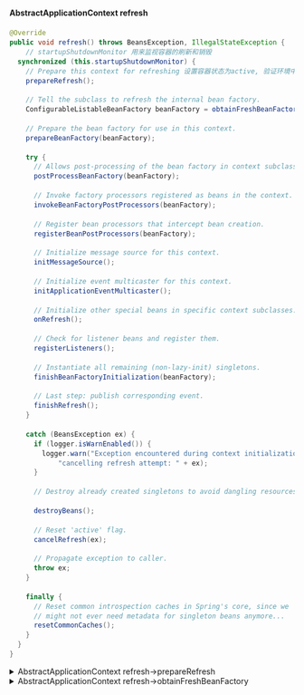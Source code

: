 #### AbstractApplicationContext refresh
```java
@Override
public void refresh() throws BeansException, IllegalStateException {
	// startupShutdownMonitor 用来监视容器的刷新和销毁
  synchronized (this.startupShutdownMonitor) {
    // Prepare this context for refreshing 设置容器状态为active, 验证环境中必须的属性
    prepareRefresh();

    // Tell the subclass to refresh the internal bean factory.
    ConfigurableListableBeanFactory beanFactory = obtainFreshBeanFactory();

    // Prepare the bean factory for use in this context.
    prepareBeanFactory(beanFactory);

    try {
      // Allows post-processing of the bean factory in context subclasses.
      postProcessBeanFactory(beanFactory);

      // Invoke factory processors registered as beans in the context.
      invokeBeanFactoryPostProcessors(beanFactory);

      // Register bean processors that intercept bean creation.
      registerBeanPostProcessors(beanFactory);

      // Initialize message source for this context.
      initMessageSource();

      // Initialize event multicaster for this context.
      initApplicationEventMulticaster();

      // Initialize other special beans in specific context subclasses.
      onRefresh();

      // Check for listener beans and register them.
      registerListeners();

      // Instantiate all remaining (non-lazy-init) singletons.
      finishBeanFactoryInitialization(beanFactory);

      // Last step: publish corresponding event.
      finishRefresh();
    }

    catch (BeansException ex) {
      if (logger.isWarnEnabled()) {
        logger.warn("Exception encountered during context initialization - " +
            "cancelling refresh attempt: " + ex);
      }

      // Destroy already created singletons to avoid dangling resources.
			
      destroyBeans();

      // Reset 'active' flag.
      cancelRefresh(ex);

      // Propagate exception to caller.
      throw ex;
    }

    finally {
      // Reset common introspection caches in Spring's core, since we
      // might not ever need metadata for singleton beans anymore...
      resetCommonCaches();
    }
  }
}
```
<details>    
<summary>AbstractApplicationContext refresh->prepareRefresh</summary>
	
#### AbstractApplicationContext prepareRefresh
```java
protected void prepareRefresh() {
  this.startupDate = System.currentTimeMillis();
	/**
		为什么需要active和closed两个变量来控制开关？
		如果只有一个变量，只能表达简单的是否关系，不能表达开始关闭和关闭完成2个概念
		两个变量体现了关闭有一个过程，closed等于true的时候上下文并没有完全关闭，只代表开始关闭，
		只有当active为false的时候才说明上下文关闭了
	*/
  this.closed.set(false);
  this.active.set(true);

  if (logger.isDebugEnabled()) {
    if (logger.isTraceEnabled()) {
      logger.trace("Refreshing " + this);
    }
    else {
      logger.debug("Refreshing " + getDisplayName());
    }
  }

  // Initialize any placeholder property sources in the context environment
  initPropertySources(); // 子类去实现

  // Validate that all properties marked as required are resolvable
  // see ConfigurablePropertyResolver#setRequiredProperties
  // 验证环境中必须的属性是否存在
  getEnvironment().validateRequiredProperties();

  // Allow for the collection of early ApplicationEvents,
  // to be published once the multicaster is available...
  this.earlyApplicationEvents = new LinkedHashSet<>();
}
 ```

<details>    
<summary>getEnvironment().validateRequiredProperties()</summary>
环境类有属性解析的功能，通过组合属性解析器 AbstractPropertyResolver 实现的
属性解析器是在AbstractRefreshableConfigApplicationContext.setConfigLocations中完成的实例化  

#### AbstractEnvironment
```java
public void validateRequiredProperties() throws MissingRequiredPropertiesException {
  this.propertyResolver.validateRequiredProperties();
}
```

#### AbstractPropertyResolver
```java
public void validateRequiredProperties() {
  MissingRequiredPropertiesException ex = new MissingRequiredPropertiesException();
  for (String key : this.requiredProperties) {
    if (this.getProperty(key) == null) {
      ex.addMissingRequiredProperty(key);
    }
  }
  if (!ex.getMissingRequiredProperties().isEmpty()) {
    throw ex;
  }
}
```
</details>
</details>

<details>    
<summary>AbstractApplicationContext refresh->obtainFreshBeanFactory</summary>
	
#### AbstractApplicationContext refresh->obtainFreshBeanFactory
```java
protected ConfigurableListableBeanFactory obtainFreshBeanFactory() {
  refreshBeanFactory();
  return getBeanFactory();
}
```

<details>    
<summary>AbstractApplicationContext refreshBeanFactory</summary>
	
##### AbstractRefreshableApplicationContext.refreshBeanFactory
AbstractApplicationContext refresh->obtainFreshBeanFactory >> AbstractRefreshableApplicationContext.refreshBeanFactory
```java
protected final void refreshBeanFactory() throws BeansException {
  if (hasBeanFactory()) {
    destroyBeans();
    closeBeanFactory();
  }
  try {
    DefaultListableBeanFactory beanFactory = createBeanFactory();
    beanFactory.setSerializationId(getId());
    customizeBeanFactory(beanFactory);
    loadBeanDefinitions(beanFactory);
    synchronized (this.beanFactoryMonitor) {
      this.beanFactory = beanFactory;
    }
  }
  catch (IOException ex) {
    throw new ApplicationContextException("I/O error parsing bean definition source for " + getDisplayName(), ex);
  }
}

protected final boolean hasBeanFactory() {
  synchronized (this.beanFactoryMonitor) {
    return (this.beanFactory != null);
  }
}

// 这里新建一个DefaultListableBeanFactory, 
// AbstractApplicationContext refresh->obtainFreshBeanFactory >> AbstractRefreshableApplicationContext.refreshBeanFactory->createBeanFactory
protected DefaultListableBeanFactory createBeanFactory() {
  return new DefaultListableBeanFactory(getInternalParentBeanFactory());
}
```
<details>    
<summary>DefaultListableBeanFactory 初始化</summary>
	
#### DefaultListableBeanFactory 初始化
![DefaultListableBeanFactory](https://github.com/c159cc/spring_read/blob/master/images/DefaultListableBeanFactory.png)
```java
DefaultListableBeanFactory 静态代码
static {
  try {
    javaxInjectProviderClass =
        ClassUtils.forName("javax.inject.Provider", DefaultListableBeanFactory.class.getClassLoader());
  } catch (ClassNotFoundException ex) {
    // JSR-330 API not available - Provider interface simply not supported then.
    javaxInjectProviderClass = null;
  }
}

private static final Map<String, Reference<DefaultListableBeanFactory>> serializableFactories = new ConcurrentHashMap<>(8);
```

AbstractApplicationContext.getInternalParentBeanFactory 返回null
```java
protected BeanFactory getInternalParentBeanFactory() {
  return (getParent() instanceof ConfigurableApplicationContext ?
      ((ConfigurableApplicationContext) getParent()).getBeanFactory() : getParent());
}
```

DefaultListableBeanFactory 
```java
public DefaultListableBeanFactory(@Nullable BeanFactory parentBeanFactory) {
	super(parentBeanFactory);
}
```

AbstractAutowireCapableBeanFactory
```java
public AbstractAutowireCapableBeanFactory(@Nullable BeanFactory parentBeanFactory) {
  this();
  setParentBeanFactory(parentBeanFactory);
}
public AbstractAutowireCapableBeanFactory() {
  super();
  ignoreDependencyInterface(BeanNameAware.class);
  ignoreDependencyInterface(BeanFactoryAware.class);
  ignoreDependencyInterface(BeanClassLoaderAware.class);
}
```

SimpleAliasRegistry
```java
protected final Log logger = LogFactory.getLog(getClass());

// 候选名字
private final Map<String, String> aliasMap = new ConcurrentHashMap<>(16);
```

DefaultSingletonBeanRegistry
```java
// 缓存单例
private final Map<String, Object> singletonObjects = new ConcurrentHashMap<>(256);
// 缓存factories
private final Map<String, ObjectFactory<?>> singletonFactories = new HashMap<>(16);
// 缓存早期单例
private final Map<String, Object> earlySingletonObjects = new HashMap<>(16);
// 保存了单例的注册顺序
private final Set<String> registeredSingletons = new LinkedHashSet<>(256);
// 正在创建的单例
private final Set<String> singletonsCurrentlyInCreation = Collections.newSetFromMap(new ConcurrentHashMap<>(16));
// 不需要创建检查的单例
private final Set<String> inCreationCheckExclusions = Collections.newSetFromMap(new ConcurrentHashMap<>(16));
// 是否正在销毁bean
private boolean singletonsCurrentlyInDestruction = false;
// 映射diposablebean
private final Map<String, Object> disposableBeans = new LinkedHashMap<>();
// 组合关系一个bean包含了多少其它bean
private final Map<String, Set<String>> containedBeanMap = new ConcurrentHashMap<>(16);
// dependent映射
private final Map<String, Set<String>> dependentBeanMap = new ConcurrentHashMap<>(64);
// bean到dependency的映射
private final Map<String, Set<String>> dependenciesForBeanMap = new ConcurrentHashMap<>(64);
```


FactoryBeanRegistrySupport
```java
// 缓存FactoryBean创建的实例
private final Map<String, Object> factoryBeanObjectCache = new ConcurrentHashMap<>(16);
```

AbstractBeanFactory
```java
public AbstractBeanFactory() {
}

@Nullable
private ClassLoader beanClassLoader = ClassUtils.getDefaultClassLoader();

// 是否缓存beanMetaData
private boolean cacheBeanMetadata = true;

// 会应用到该工厂的所有bean
private final Set<PropertyEditorRegistrar> propertyEditorRegistrars = new LinkedHashSet<>(4);
private final Map<Class<?>, Class<? extends PropertyEditor>> customEditors = new HashMap<>(4);

// 注解属性值相关
private final List<StringValueResolver> embeddedValueResolvers = new CopyOnWriteArrayList<>();

// 后置处理器
private final List<BeanPostProcessor> beanPostProcessors = new CopyOnWriteArrayList<>();

// scope 缓存
private final Map<String, Scope> scopes = new LinkedHashMap<>(8);

// RootBeanDefinition映射
private final Map<String, RootBeanDefinition> mergedBeanDefinitions = new ConcurrentHashMap<>(256);

// 
private final Set<String> alreadyCreated = Collections.newSetFromMap(new ConcurrentHashMap<>(256));

// 正在创建的bean
private final ThreadLocal<Object> prototypesCurrentlyInCreation = new NamedThreadLocal<>("Prototype beans currently in creation");
```


AbstractAutowireCapableBeanFactory
```java
// cglib代理策略
private InstantiationStrategy instantiationStrategy = new CglibSubclassingInstantiationStrategy();

// 处理参数名称
private ParameterNameDiscoverer parameterNameDiscoverer = new DefaultParameterNameDiscoverer();
// 是否允许循环引用
private boolean allowCircularReferences = true;
// 插入rawbean 避免循环引用
private boolean allowRawInjectionDespiteWrapping = false;
// 类型检查和自动导入的时候忽略的类型
private final Set<Class<?>> ignoredDependencyTypes = new HashSet<>();
// 类型检查和自动导入的时候忽略的接口
private final Set<Class<?>> ignoredDependencyInterfaces = new HashSet<>();
// 当前正在创建的bean
private final NamedThreadLocal<String> currentlyCreatedBean = new NamedThreadLocal<>("Currently created bean");
// 尚未创建好的factorybean实例
private final ConcurrentMap<String, BeanWrapper> factoryBeanInstanceCache = new ConcurrentHashMap<>();
// 缓存工厂类的候选工厂方法
private final ConcurrentMap<Class<?>, Method[]> factoryMethodCandidateCache = new ConcurrentHashMap<>();
// 类对应的PropertyDescriptor
private final ConcurrentMap<Class<?>, PropertyDescriptor[]> filteredPropertyDescriptorsCache = new ConcurrentHashMap<>();
```
[这里](#AbstractAutowireCapableBeanFactory.setParentBeanFactory)

![CglibSubclassingInstantiationStrategy](https://github.com/c159cc/spring_read/blob/master/images/CglibSubclassingInstantiationStrategy.png)
SimpleInstantiationStrategy
```java
private static final ThreadLocal<Method> currentlyInvokedFactoryMethod = new ThreadLocal<>();
```

![DefaultParameterNameDiscoverer](https://github.com/c159cc/spring_read/blob/master/images/DefaultParameterNameDiscoverer.png)
PrioritizedParameterNameDiscoverer
```java
private final List<ParameterNameDiscoverer> parameterNameDiscoverers = new LinkedList<>();
```

DefaultParameterNameDiscoverer
```java
public DefaultParameterNameDiscoverer() {
  if (!GraalDetector.inImageCode()) {
    if (KotlinDetector.isKotlinReflectPresent()) {
      addDiscoverer(new KotlinReflectionParameterNameDiscoverer());
    }
    addDiscoverer(new StandardReflectionParameterNameDiscoverer());
    addDiscoverer(new LocalVariableTableParameterNameDiscoverer());
  }
}
```
LocalVariableTableParameterNameDiscoverer
```java
private static final Log logger = LogFactory.getLog(LocalVariableTableParameterNameDiscoverer.class);
// 没有调试信息的class
private static final Map<Member, String[]> NO_DEBUG_INFO_MAP = Collections.emptyMap();
// 使用map作为值（分组管理），让key更小
private final Map<Class<?>, Map<Member, String[]>> parameterNamesCache = new ConcurrentHashMap<>(32);
```
</details> 


#### AbstractAutowireCapableBeanFactory.setParentBeanFactory
AbstractBeanFactory
```java
public void setParentBeanFactory(@Nullable BeanFactory parentBeanFactory) {
  if (this.parentBeanFactory != null && this.parentBeanFactory != parentBeanFactory) {
    throw new IllegalStateException("Already associated with parent BeanFactory: " + this.parentBeanFactory);
  }
  this.parentBeanFactory = parentBeanFactory;
}
```

DefaultListableBeanFactory
```java
// 是否允许同名的bean覆盖
private boolean allowBeanDefinitionOverriding = true;
// 是否允许急切加载，忽略lazy-init
private boolean allowEagerClassLoading = true;
// 检查是否为Autowire candidate
private AutowireCandidateResolver autowireCandidateResolver = new SimpleAutowireCandidateResolver();
// 可自动导入值
private final Map<Class<?>, Object> resolvableDependencies = new ConcurrentHashMap<>(16);
// bean定义的缓存
private final Map<String, BeanDefinition> beanDefinitionMap = new ConcurrentHashMap<>(256);
// 所有类型到名字的映射
private final Map<Class<?>, String[]> allBeanNamesByType = new ConcurrentHashMap<>(64);
// 单例到名字的映射
private final Map<Class<?>, String[]> singletonBeanNamesByType = new ConcurrentHashMap<>(64);
// bean定义顺序
private volatile List<String> beanDefinitionNames = new ArrayList<>(256);
// 手动注册的bean名字
private volatile Set<String> manualSingletonNames = new LinkedHashSet<>(16);
// 缓存metadata
private volatile boolean configurationFrozen = false;
```



#### AbstractRefreshableApplicationContext customizeBeanFactory
```java
protected void customizeBeanFactory(DefaultListableBeanFactory beanFactory) {
	if (this.allowBeanDefinitionOverriding != null) {
		beanFactory.setAllowBeanDefinitionOverriding(this.allowBeanDefinitionOverriding);
	}
	if (this.allowCircularReferences != null) {
		beanFactory.setAllowCircularReferences(this.allowCircularReferences);
	}
}
```
#### AbstractRefreshableApplicationContext loadBeanDefinitions
```java
@Override
protected void loadBeanDefinitions(DefaultListableBeanFactory beanFactory) throws BeansException, IOException {
	// Create a new XmlBeanDefinitionReader for the given BeanFactory.
	XmlBeanDefinitionReader beanDefinitionReader = new XmlBeanDefinitionReader(beanFactory);

	// Configure the bean definition reader with this context's
	// resource loading environment.
	beanDefinitionReader.setEnvironment(this.getEnvironment());
	beanDefinitionReader.setResourceLoader(this);
	beanDefinitionReader.setEntityResolver(new ResourceEntityResolver(this));

	// Allow a subclass to provide custom initialization of the reader,
	// then proceed with actually loading the bean definitions.
	initBeanDefinitionReader(beanDefinitionReader);
	loadBeanDefinitions(beanDefinitionReader);
}


```
[refreshBeanFactory](refresh.md#abstractrefreshableapplicationcontextrefreshbeanfactory)  

</details>   

 [obtainFreshBeanFactory](refresh.md#abstractapplicationcontext-refresh-obtainfreshbeanfactory)  
 
 </details>  
